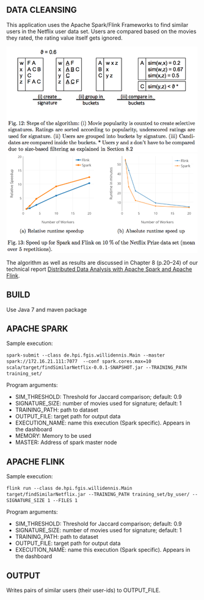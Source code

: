 DATA CLEANSING
----
This application uses the Apache Spark/Flink Frameworks to find similar users in the Netflix user data set.
Users are compared based on the movies they rated, the rating value itself gets ignored.

<img src="algorithm-data-cleansing.png" width="500px"/>
<img src="graph-speedup.png" width="500px"/>

The algorithm as well as results are discussed in Chapter 8 (p.20–24) of our technical report [Distributed Data Analysis with Apache Spark and Apache Flink](Distributed_Big_Data_Analytics.pdf).


BUILD
----
Use Java 7 and maven package

APACHE SPARK
----
Sample execution:
```
spark-submit --class de.hpi.fgis.willidennis.Main --master spark://172.16.21.111:7077  --conf spark.cores.max=10 scala/target/findSimilarNetflix-0.0.1-SNAPSHOT.jar --TRAINING_PATH training_set/
```

Program arguments:
* SIM_THRESHOLD: Threshold for Jaccard comparison; default: 0.9
* SIGNATURE_SIZE: number of movies used for signature; default: 1
* TRAINING_PATH: path to dataset
* OUTPUT_FILE: target path for output data
* EXECUTION_NAME: name this execution (Spark specific). Appears in the dashboard
* MEMORY: Memory to be used
* MASTER: Address of spark master node

APACHE FLINK
----
Sample execution:
```
flink run --class de.hpi.fgis.willidennis.Main target/findSimilarNetflix.jar --TRAINING_PATH training_set/by_user/ --SIGNATURE_SIZE 1 --FILES 1
```

Program arguments:
* SIM_THRESHOLD: Threshold for Jaccard comparison; default: 0.9
* SIGNATURE_SIZE: number of movies used for signature; default: 1
* TRAINING_PATH: path to dataset
* OUTPUT_FILE: target path for output data
* EXECUTION_NAME: name this execution (Spark specific). Appears in the dashboard

OUTPUT
----
Writes pairs of similar users (their user-ids) to OUTPUT_FILE.
